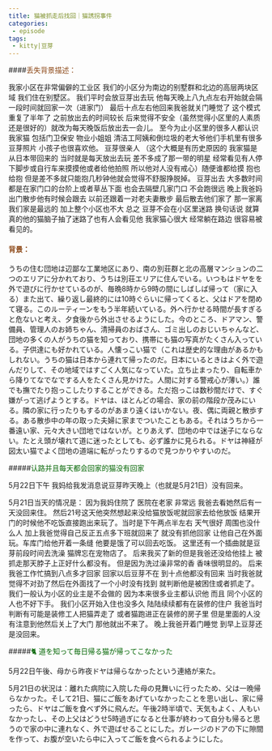```yaml
---
title: 猫被抓走后找回｜猫誘拐事件
categories:
 - episode
tags:
 - kitty|豆芽
---
```




####<font color='SaddleBrown'>丢失背景描述：</font>

我家小区在非常偏僻的工业区 我们的小区分为南边的别墅群和北边的高层两块区域 我们住在别墅区。 我们平时会放豆芽出去玩 他每天晚上八九点左右开始就会隔一段时间就回家一次（进家门） 最后十点左右他回来我爸就关门睡觉了 这个模式重复了半年了 之前放出去的时间较长 后来觉得不安全（虽然觉得小区里的人素质还是很好的）就改为每天晚饭后放出去一会儿。 至今为止小区里的很多人都认识我家猫 包括门卫保安 物业小姐姐 清洁工阿姨和倒垃圾的老大爷他们手机里有很多豆芽照片 小孩子也很喜欢他。 豆芽很亲人 （这个大概是有历史原因的 我家猫是从日本带回来的 当时就是每天放出去玩 差不多成了那一带的明星 经常看见有人停下脚步或自行车来摸摸他或者给他拍照 所以他对人没有戒心）随便谁都给摸 抱也给抱 但是差不多就只能抱几秒钟他就会觉得不舒服挣脱掉。 豆芽出去 大多数时间都是在家门口的台阶上或者草丛下面 也会去隔壁几家门口 不会跑很远 晚上我爸妈出门散步他有时候会跟去 以前还跟着一对老夫妻散步 最后散去他们家了 那一家离我们家是最远的 加上整个小区也不大 总之 豆芽不会在小区里迷路 换句话说 就算真的他的猫脑子抽了迷路了也有人会看见他 我家猫心很大 经常躺在路边 很容易被看见的。



#### <font color='SaddleBrown'>背景：</font>

うちの住む団地は辺鄙な工業地区にあり、南の別荘群と北の高層マンションの二つのエリアに分かれており、うちは別荘エリアに住んでいる。いつもはドヤをを外で遊びに行かせているのが、毎晩8時から9時の間にしばしば帰って（家に入る）また出て、繰り返し最終的には10時ぐらいに帰ってくると、父はドアを閉めて寝る。このルーティーンをもう半年続いている。外へ行かせる時間が長すぎると危ないと考え、夕食後から外出させるようにした。今のところ、ドアマン、警備員、管理人のお姉ちゃん、清掃員のおばさん、ゴミ出しのおじいちゃんなど、団地の多くの人がうちの猫を知っており、携帯にも猫の写真がたくさん入っている。子供達にも好かれている。人懐っこい猫で（これは歴史的な理由があるかもしれない。うちの猫は日本から連れて帰ったのだ。日本にいるときはよく外で遊んだりして、その地域ではすごく人気になっていた。立ち止まったり、自転車から降りてなでなでする人をたくさん見かけた。人間に対する警戒心が薄い。）誰でも撫でたり抱っこしたりすることができる。ただ抱っこは数秒間だけで、すぐ嫌がって逃げようとする。ドヤは、ほとんどの場合、家の前の階段か茂みにいる。隣の家に行ったりもするのがあまり遠くはいかない。夜、偶に両親と散歩する。ある散歩中の年の取った夫婦に家までついたこともある。それはうちから一番遠い家、元々大きい団地ではないが。とりあえず、団地の中では迷子にならない。たとえ頭が壊れて道に迷ったとしても、必ず誰かに見られる。ドヤは神経が図太い猫でよく団地の道端に転がったりするので見つかりやすいのだ。





#####<font color='DarkGreen'>认路并且每天都会回家的猫没有回家</font>

5月22日下午 我妈给我发消息说豆芽昨天晚上（也就是5月21日）没有回来。 

5月21日当天的情况是： 因为我妈住院了 医院在老家 非常远 我爸去看她然后有一天没回来住。 然后21号这天他突然想起来没给猫放饭呢就回家去给他放饭 结果开门的时候他不吃饭直接跑出来玩了。当时是下午两点半左右 天气很好 周围也没什么人 加上我爸觉得自己反正五点多下班就回来了 就没有抓他回家 让他自己在外面玩。车库门给他开着一条缝 他要是饿了可以回去吃饭。 这里还有一个插曲就是豆芽前段时间去洗澡 猫牌忘在宠物店了。 后来我买了新的但是我爸还没给他挂上 被抓走那天脖子上正好什么都没有。 但是因为洗过澡非常的香 香味很明显的。 后来我爸工作忙搞到八点多才回家 回家以后豆芽不在 到十点他都没有回来 当时我爸就觉得不对劲了然后在外面找了一个小时没有找到 就判断他是被困住或者抓走了。 我们一般认为小区的业主是不会做的 因为本来很多业主都认识他 而且 同个小区的人也不好下手。 我们小区开始入住也没多久 陆陆续续都有在装修的住户 我爸当时判断有可能是装修工人把猫弄走了 或者猫跑进正在装修的房子里 但是里面的人没有注意到他然后关上了大门 那他就出不来了。 晚上我爸开着门睡觉 到早上豆芽还是没回来。



#####<font color='DarkGreen'>🐈 道を知って毎日帰る猫が帰ってこなかった</font>

5月22日午後、母から昨夜ドヤは帰らなかったという連絡が来た。

5月21日の状況は：離れた病院に入院した母の見舞いに行ったため、父は一晩帰らなかった。そして21日、猫にご飯をあげていなかったことを思い出し、家に帰ったら、ドヤはご飯を食べず外に飛んだ。午後2時半頃で、天気もよく、人もいなかったし、その上父はどうせ5時過ぎになると仕事が終わって自分も帰ると思うので家の中に連れなく、外で遊ばせることにした。ガレージのドアの下に隙間を作って、お腹が空いたら中に入ってご飯を食べられるようにした。



